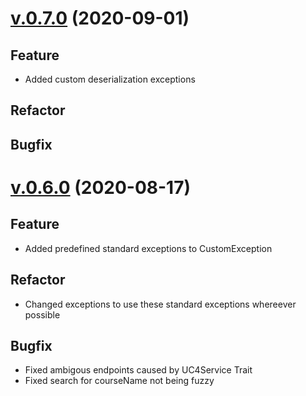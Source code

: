 # [v.0.7.0](https://github.com/upb-uc4/University-Credits-4.0/compare/course-v0.6.0...course-v0.7.0) (2020-09-01)
## Feature
 - Added custom deserialization exceptions 
## Refactor
## Bugfix

# [v.0.6.0](https://github.com/upb-uc4/University-Credits-4.0/compare/v0.5.0...course-v0.6.0) (2020-08-17)
## Feature
 - Added predefined standard exceptions to CustomException
## Refactor
 - Changed exceptions to use these standard exceptions whereever possible
## Bugfix
- Fixed ambigous endpoints caused by UC4Service Trait
- Fixed search for courseName not being fuzzy
